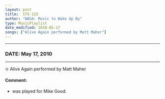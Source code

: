 ```yaml
---
layout: post
title:  STS-132
author: "NASA: Music to Wake Up By"
type: MusicPlaylist
date_modified: 2010-05-17
songs: ["Alive Again performed by Matt Maher"]
---
```


----
### DATE: May 17, 2010
----
✫ Alive Again performed by Matt Maher

#### Comment:
* was played for Mike Good.



<br/>
<center>
	<a target="_blank"
	   href="https://twitter.com/intent/tweet?hashtags=Space,NASA,Playlist,NASAWakeupCalls,SpaceProgram&text={{ page.author}}, '{{ page.songs.first }}' {{ page.title }}, {{ page.date | date: '%B %d, %Y' }}. {{ site.url }}{{ page.url }}&via=nasawakeupcalls"><i class="fab fa-twitter" alt="Tweet this page" style="font-size: 1.3em;"></i></a>
	&nbsp; 	<i class="fas fa-user-astronaut" style="font-size: 1.5em;"></i> &nbsp;
    <a type="amzn" search="'Alive Again performed by Matt Maher'" category="popular music">
    <i class="fab fa-amazon" style="font-size: 1.3em;"></i></a>
</center>
